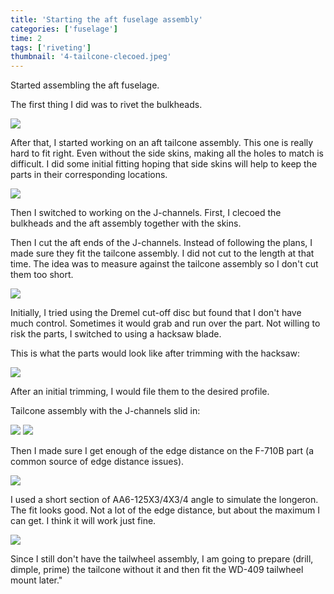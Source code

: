 ```yaml
---
title: 'Starting the aft fuselage assembly'
categories: ['fuselage']
time: 2
tags: ['riveting']
thumbnail: '4-tailcone-clecoed.jpeg'
---
```


Started assembling the aft fuselage.

<!-- more -->

The first thing I did was to rivet the bulkheads.

![](0-riveted-bulkheads.jpeg)

After that, I started working on an aft tailcone assembly. This one is really hard to fit right. Even without the side skins, making all the holes to match is difficult. I did some initial fitting hoping that side skins will help to keep the parts in their corresponding locations.

![](1-tailcone-assembly.jpeg)

Then I switched to working on the J-channels. First, I clecoed the bulkheads and the aft assembly together with the skins.

Then I cut the aft ends of the J-channels. Instead of following the plans, I made sure they fit the tailcone assembly. I did not cut to the length at that time. The idea was to measure against the tailcone assembly so I don't cut them too short.

![](2-j-channel-aft-ends.jpeg)

Initially, I tried using the Dremel cut-off disc but found that I don't have much control. Sometimes it would grab and run over the part. Not willing to risk the parts, I switched to using a hacksaw blade.

This is what the parts would look like after trimming with the hacksaw:

![](3-j-channel-hacksaw.jpeg)

After an initial trimming, I would file them to the desired profile.

Tailcone assembly with the J-channels slid in:

![](4-tailcone-clecoed.jpeg)
![](5-tailcone-clecoed-2.jpeg)

Then I made sure I get enough of the edge distance on the F-710B part (a common source of edge distance issues).

![](6-edge-distance-f710b.jpeg)

I used a short section of AA6-125X3/4X3/4 angle to simulate the longeron. The fit looks good. Not a lot of the edge distance, but about the maximum I can get. I think it will work just fine.

![](7-longeron-fit.jpeg)

Since I still don't have the tailwheel assembly, I am going to prepare (drill, dimple, prime) the tailcone without it and then fit the WD-409 tailwheel mount later."
